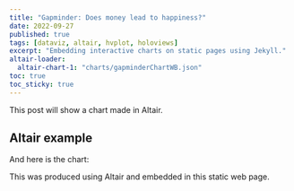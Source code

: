 ```yaml
---
title: "Gapminder: Does money lead to happiness?"
date: 2022-09-27
published: true
tags: [dataviz, altair, hvplot, holoviews]
excerpt: "Embedding interactive charts on static pages using Jekyll."
altair-loader:
  altair-chart-1: "charts/gapminderChartWB.json"
toc: true
toc_sticky: true
---
```


This post will show a chart made in Altair.

## Altair example

And here is the chart:

<div id="altair-chart-1"></div>
         
This was produced using Altair and embedded in this static web page.
